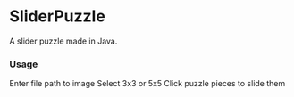 # SliderPuzzle
A slider puzzle made in Java.

### Usage
Enter file path to image
Select 3x3 or 5x5
Click puzzle pieces to slide them
